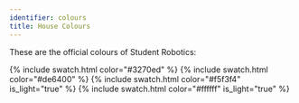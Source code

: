 ```yaml
---
identifier: colours
title: House Colours
---
```


These are the official colours of Student Robotics:

{% include swatch.html color="#3270ed" %}
{% include swatch.html color="#de6400" %}
{% include swatch.html color="#f5f3f4" is_light="true" %}
{% include swatch.html color="#ffffff" is_light="true" %}
